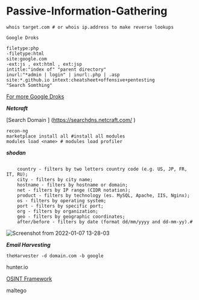 # Passive-Information-Gathering

```shell
whois target.com # or whois ip.address to make reverse lookups 
```

```
Google Droks 

filetype:php
-filetype:html
site:google.com 
-ext:js , ext:html , ext:jsp
intitle:"index of" "parent directory" 
inurl:"*admin | login" | inurl:.php | .asp
site:*.github.io intext:cheatsheet+offensive+pentesting
"Search Somthing"

```
[ For more Google Droks ](https://www.exploit-db.com/google-hacking-database)


***Netcraft***

[Search Domain ] (https://searchdns.netcraft.com/ )



```shell
recon-ng
marketplace install all #install all modules 
modules load <name> # modules load profiler 

```

***shodan***
```

    country - filters by two letters country code (e.g. US, JP, FR, IT, RU);
    city - filters by city name;
    hostname - filters by hostname or domain;
    net - filters by IP range (CIDR notation);
    product - filters by technology (es. MySQL, Apache, IIS, Nginx);
    os - filters by operating system;
    port - filters by specific port;
    org - filters by organization;
    geo - filters by geographic coordinates;
    after/before - filters by date (format dd/mm/yyyy and dd-mm-yy).#
 ```
 ![Screenshot from 2022-01-07 13-28-03](https://user-images.githubusercontent.com/92652606/148550907-e2cb0a02-f6ff-484e-b17d-fd6818e8ca6c.png)


***Email Harvesting***

```shell
theHarvester -d domain.com -b google
```

hunter.io

[OSINT Framework](https://osintframework.com/)


maltego 





